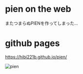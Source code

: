 # pien on the web
またつまらぬPIENを作ってしまった...

# github pages
 https://hibi221b.github.io/pien/

![pien](https://user-images.githubusercontent.com/29950288/92437186-4a050500-f1e1-11ea-8871-4cd618b9c4a6.gif)
